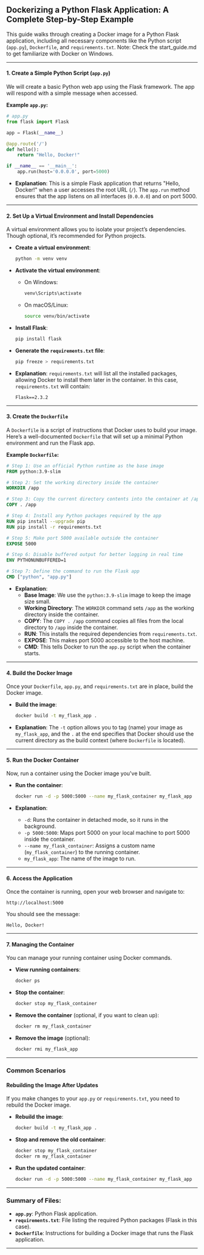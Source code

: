 ## Dockerizing a Python Flask Application: A Complete Step-by-Step Example

This guide walks through creating a Docker image for a Python Flask application, including all necessary components like the Python script (`app.py`), `Dockerfile`, and `requirements.txt`.
Note: Check the start_guide.md to get familiarize with Docker on Windows.

---

#### 1. **Create a Simple Python Script (`app.py`)**

We will create a basic Python web app using the Flask framework. The app will respond with a simple message when accessed.

**Example `app.py`:**
```python
# app.py
from flask import Flask

app = Flask(__name__)

@app.route('/')
def hello():
    return "Hello, Docker!"

if __name__ == '__main__':
    app.run(host='0.0.0.0', port=5000)
```

- **Explanation**: This is a simple Flask application that returns "Hello, Docker!" when a user accesses the root URL (`/`). The `app.run` method ensures that the app listens on all interfaces (`0.0.0.0`) and on port 5000.

---

#### 2. **Set Up a Virtual Environment and Install Dependencies**

A virtual environment allows you to isolate your project’s dependencies. Though optional, it’s recommended for Python projects.

- **Create a virtual environment**:
  ```bash
  python -m venv venv
  ```

- **Activate the virtual environment**:
  - On Windows:
    ```bash
    venv\Scripts\activate
    ```
  - On macOS/Linux:
    ```bash
    source venv/bin/activate
    ```

- **Install Flask**:
  ```bash
  pip install flask
  ```

- **Generate the `requirements.txt` file**:
  ```bash
  pip freeze > requirements.txt
  ```

- **Explanation**: `requirements.txt` will list all the installed packages, allowing Docker to install them later in the container. In this case, `requirements.txt` will contain:
  ```
  Flask==2.3.2
  ```

---

#### 3. **Create the `Dockerfile`**

A `Dockerfile` is a script of instructions that Docker uses to build your image. Here’s a well-documented `Dockerfile` that will set up a minimal Python environment and run the Flask app.

**Example `Dockerfile`:**
```Dockerfile
# Step 1: Use an official Python runtime as the base image
FROM python:3.9-slim

# Step 2: Set the working directory inside the container
WORKDIR /app

# Step 3: Copy the current directory contents into the container at /app
COPY . /app

# Step 4: Install any Python packages required by the app
RUN pip install --upgrade pip
RUN pip install -r requirements.txt

# Step 5: Make port 5000 available outside the container
EXPOSE 5000

# Step 6: Disable buffered output for better logging in real time
ENV PYTHONUNBUFFERED=1

# Step 7: Define the command to run the Flask app
CMD ["python", "app.py"]
```

- **Explanation**:
  - **Base Image**: We use the `python:3.9-slim` image to keep the image size small.
  - **Working Directory**: The `WORKDIR` command sets `/app` as the working directory inside the container.
  - **COPY**: The `COPY . /app` command copies all files from the local directory to `/app` inside the container.
  - **RUN**: This installs the required dependencies from `requirements.txt`.
  - **EXPOSE**: This makes port 5000 accessible to the host machine.
  - **CMD**: This tells Docker to run the `app.py` script when the container starts.

---

#### 4. **Build the Docker Image**

Once your `Dockerfile`, `app.py`, and `requirements.txt` are in place, build the Docker image.

- **Build the image**:
  ```bash
  docker build -t my_flask_app .
  ```

- **Explanation**: The `-t` option allows you to tag (name) your image as `my_flask_app`, and the `.` at the end specifies that Docker should use the current directory as the build context (where `Dockerfile` is located).

---

#### 5. **Run the Docker Container**

Now, run a container using the Docker image you've built.

- **Run the container**:
  ```bash
  docker run -d -p 5000:5000 --name my_flask_container my_flask_app
  ```

- **Explanation**:
  - `-d`: Runs the container in detached mode, so it runs in the background.
  - `-p 5000:5000`: Maps port 5000 on your local machine to port 5000 inside the container.
  - `--name my_flask_container`: Assigns a custom name (`my_flask_container`) to the running container.
  - `my_flask_app`: The name of the image to run.

---

#### 6. **Access the Application**

Once the container is running, open your web browser and navigate to:

```
http://localhost:5000
```

You should see the message:

```
Hello, Docker!
```

---

#### 7. **Managing the Container**

You can manage your running container using Docker commands.

- **View running containers**:
  ```bash
  docker ps
  ```

- **Stop the container**:
  ```bash
  docker stop my_flask_container
  ```

- **Remove the container** (optional, if you want to clean up):
  ```bash
  docker rm my_flask_container
  ```

- **Remove the image** (optional):
  ```bash
  docker rmi my_flask_app
  ```

---

### Common Scenarios

#### Rebuilding the Image After Updates

If you make changes to your `app.py` or `requirements.txt`, you need to rebuild the Docker image.

- **Rebuild the image**:
  ```bash
  docker build -t my_flask_app .
  ```

- **Stop and remove the old container**:
  ```bash
  docker stop my_flask_container
  docker rm my_flask_container
  ```

- **Run the updated container**:
  ```bash
  docker run -d -p 5000:5000 --name my_flask_container my_flask_app
  ```

---

### Summary of Files:

- **`app.py`**: Python Flask application.
- **`requirements.txt`**: File listing the required Python packages (Flask in this case).
- **`Dockerfile`**: Instructions for building a Docker image that runs the Flask application.

---

